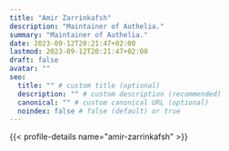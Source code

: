 ```yaml
---
title: "Amir Zarrinkafsh"
description: "Maintainer of Authelia."
summary: "Maintainer of Authelia."
date: 2023-09-12T20:21:47+02:00
lastmod: 2023-09-12T20:21:47+02:00
draft: false
avatar: ""
seo:
  title: "" # custom title (optional)
  description: "" # custom description (recommended)
  canonical: "" # custom canonical URL (optional)
  noindex: false # false (default) or true
---
```


{{< profile-details name="amir-zarrinkafsh" >}}
